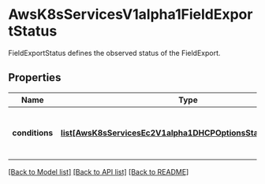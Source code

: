 # AwsK8sServicesV1alpha1FieldExportStatus

FieldExportStatus defines the observed status of the FieldExport.
## Properties
Name | Type | Description | Notes
------------ | ------------- | ------------- | -------------
**conditions** | [**list[AwsK8sServicesEc2V1alpha1DHCPOptionsStatusConditions]**](AwsK8sServicesEc2V1alpha1DHCPOptionsStatusConditions.md) | A collection of &#x60;ackv1alpha1.Condition&#x60; objects that describe the various recoverable states of the field CR | 

[[Back to Model list]](../README.md#documentation-for-models) [[Back to API list]](../README.md#documentation-for-api-endpoints) [[Back to README]](../README.md)


